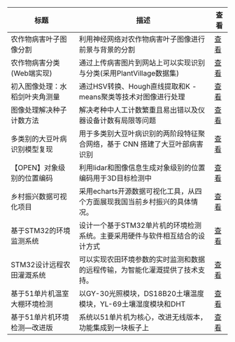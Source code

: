 |标题|描述|查看|
|-|-|-|
| 农作物病害叶子图像分割     | 利用神经网络对农作物病害叶子图像进行前景与背景的分割               | [查看](https://www.aspiringcode.com/content?id=17108458107562) |
| 农作物病害分类(Web端实现) | 通过上传病害图片到网站上可以实现识别与分类(采用PlantVillage数据集) | [查看](https://www.aspiringcode.com/content?id=17183494661175) |
| 初入图像处理：水稻剑叶夹角测量 | 通过HSV转换、Hough直线提取和K - means聚类等技术对图像进行处理  | [查看](https://www.aspiringcode.com/content?id=17289829064267) |
| 图像处理解决种子计数方法    | 解决考种中人工计数繁重且易出错以及仪器设备计数有局限等问题            | [查看](https://www.aspiringcode.com/content?id=17292321118282) |
| 多类别的大豆叶病识别模型复现  | 用于多类别大豆叶病识别的两阶段特征聚合网络，基于 CNN 搭建了大豆叶部病害识别 | [查看](https://www.aspiringcode.com/content?id=17322527814888) |
| 【OPEN】对象级别的位置编码 | 利用lidar和图像信息生成对象级别的位置编码用于3D目标检测中         | [查看](https://www.aspiringcode.com/content?id=17403190558083) |
| 乡村振兴数据可视化项目     | 采用echarts开源数据可视化工具，从四个方面展现我国当前乡村振兴的具体情况。 | [查看](https://www.aspiringcode.com/content?id=17240870105348) |
| 基于STM32的环境监测系统  | 设计一个基于STM32单片机的环境检测系统。主要采用硬件与软件相互结合的设计方式 | [查看](https://www.aspiringcode.com/content?id=17274818016500) |
| STM32设计远程农田灌溉系统 | 可以实现农田环境参数的实时监测和数据的远程传输，为智能化灌溉提供了技术支持。   | [查看](https://www.aspiringcode.com/content?id=17284536664613) |
| 基于51单片机温室大棚环境检测 | 以GY-30光照模块，DS18B20土壤温度模块，YL-69土壤湿度模块和DHT | [查看](https://www.aspiringcode.com/content?id=17346607445009) |
| 基于51单片机环境检测—改进版 | 系统以51单片机为核心，改进无线版本，功能集成到一块板子上            | [查看](https://www.aspiringcode.com/content?id=17346619137145) |
